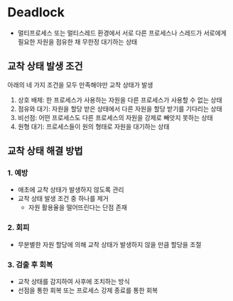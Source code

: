 # Deadlock
- 멀티프로세스 또는 멀티스레드 환경에서 서로 다른 프로세스나 스레드가 서로에게 필요한 자원을 점유한 채 무한정 대기하는 상태

## 교착 상태 발생 조건
아래의 네 가지 조건을 모두 만족해야만 교착 상태가 발생
1. 상호 배제: 한 프로세스가 사용하는 자원을 다른 프로세스가 사용할 수 없는 상태
2. 점유와 대기: 자원을 할당 받은 상태에서 다른 자원을 할당 받기를 기다리는 상태
3. 비선점: 어떤 프로세스도 다른 프로세스의 자원을 강제로 빼앗지 못하는 상태
4. 원형 대기: 프로세스들이 원의 형태로 자원을 대기하는 상태

## 교착 상태 해결 방법
### 1. 예방
- 애초에 교착 상태가 발생하지 않도록 관리
- 교착 상태 발생 조건 중 하나를 제거
  - 자원 활용율을 떨어뜨린다는 단점 존재

### 2. 회피
- 무분별한 자원 할당에 의해 교착 상태가 발생하지 않을 만큼 할당을 조절

### 3. 검출 후 회복
- 교착 상태를 감지하여 사후에 조치하는 방식
- 선점을 통한 회복 또는 프로세스 강제 종료를 통한 회복